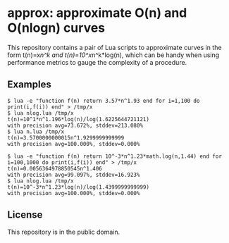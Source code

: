 # approx: approximate O(n) and O(nlogn) curves

This repository contains a pair of Lua scripts to approximate curves
in the form t(n)=x*n^k and t(n)=10^x*n^k*log(n), which can be handy
when using performance metrics to gauge the complexity of a procedure.

## Examples

```
$ lua -e "function f(n) return 3.57*n^1.93 end for i=1,100 do print(i,f(i)) end" > /tmp/x
$ lua nlog.lua /tmp/x
t(n)=10^1*n^1.196*log(n)/log(1.6225644721121)
with precision avg=73.672%, stddev=213.080%
$ lua n.lua /tmp/x
t(n)=3.5700000000015n^1.9299999999999
with precision avg=100.000%, stddev=0.000%
```

```
$ lua -e "function f(n) return 10^-3*n^1.23*math.log(n,1.44) end for i=100,1000 do print(i,f(i)) end" > /tmp/x
t(n)=0.0056364978850545n^1.406
with precision avg=99.097%, stddev=16.923%
$ lua nlog.lua /tmp/x
t(n)=10^-3*n^1.23*log(n)/log(1.4399999999999)
with precision avg=100.000%, stddev=0.000%
```

## License

This repository is in the public domain.
